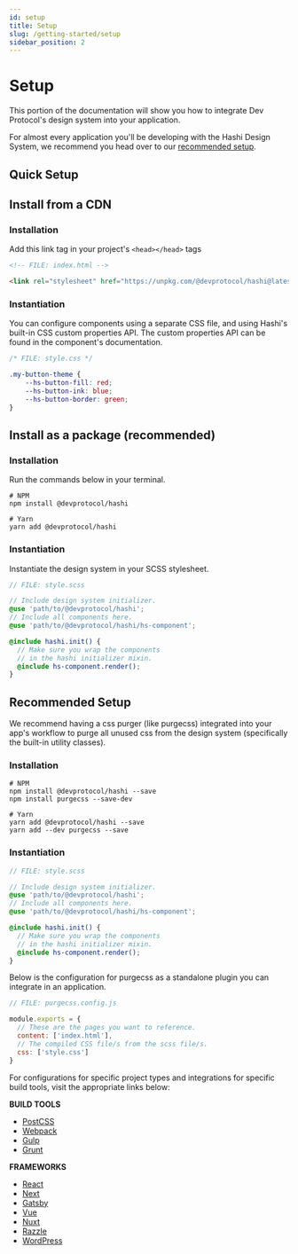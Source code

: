 ```yaml
---
id: setup
title: Setup
slug: /getting-started/setup
sidebar_position: 2
---
```

# Setup
This portion of the documentation will show you how to integrate Dev Protocol's design system into your application.

For almost every application you'll be developing with the Hashi Design System, we recommend you head over to our [recommended setup](#recommended-setup).

## Quick Setup
## Install from a CDN
### Installation
Add this link tag in your project's `<head></head>` tags
```html
<!-- FILE: index.html -->

<link rel="stylesheet" href="https://unpkg.com/@devprotocol/hashi@latest/main.css">
```
### Instantiation
You can configure components using a separate CSS file, and using Hashi's built-in CSS custom properties API. The custom properties API can be found in the component's documentation.
```css
/* FILE: style.css */

.my-button-theme {
    --hs-button-fill: red;
    --hs-button-ink: blue;
    --hs-button-border: green;
}
```

## Install as a package (recommended)
### Installation
Run the commands below in your terminal.

```shell
# NPM
npm install @devprotocol/hashi

# Yarn
yarn add @devprotocol/hashi
```

### Instantiation
Instantiate the design system in your SCSS stylesheet.

```scss
// FILE: style.scss

// Include design system initializer.
@use 'path/to/@devprotocol/hashi';
// Include all components here.
@use 'path/to/@devprotocol/hashi/hs-component';

@include hashi.init() {
  // Make sure you wrap the components 
  // in the hashi initializer mixin.
  @include hs-component.render();
}
```

## Recommended Setup
We recommend having a css purger (like purgecss) integrated into your app's workflow to purge all unused css from the design system (specifically the built-in utility classes).

### Installation
```shell
# NPM
npm install @devprotocol/hashi --save
npm install purgecss --save-dev

# Yarn
yarn add @devprotocol/hashi --save
yarn add --dev purgecss --save
```

### Instantiation
```scss
// FILE: style.scss

// Include design system initializer.
@use 'path/to/@devprotocol/hashi';
// Include all components here.
@use 'path/to/@devprotocol/hashi/hs-component';

@include hashi.init() {
  // Make sure you wrap the components 
  // in the hashi initializer mixin.
  @include hs-component.render();
}
```
Below is the configuration for purgecss as a standalone plugin you can integrate in an application.
```javascript
// FILE: purgecss.config.js

module.exports = {
  // These are the pages you want to reference.
  content: ['index.html'],
  // The compiled CSS file/s from the scss file/s.
  css: ['style.css']
}
```
For configurations for specific project types and integrations for specific build tools, visit the appropriate links below:

**BUILD TOOLS**
- [PostCSS](https://purgecss.com/plugins/postcss.html)
- [Webpack](https://purgecss.com/plugins/webpack.html)
- [Gulp](https://purgecss.com/plugins/gulp.html)
- [Grunt](https://purgecss.com/plugins/grunt.html)

**FRAMEWORKS**
- [React](https://purgecss.com/guides/react.html)
- [Next](https://purgecss.com/guides/next.html)
- [Gatsby](https://purgecss.com/guides/gatsby.html)
- [Vue](https://purgecss.com/guides/vue.html)
- [Nuxt](https://purgecss.com/guides/nuxt.html)
- [Razzle](https://purgecss.com/guides/razzle.html)
- [WordPress](https://purgecss.com/guides/wordpress.html)